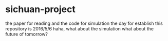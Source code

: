 # sichuan-project
the paper for reading and the code for simulation 
the day for establish this repository is 2016/5/6
haha, what about the simulation
what about the future of tomorrow?
